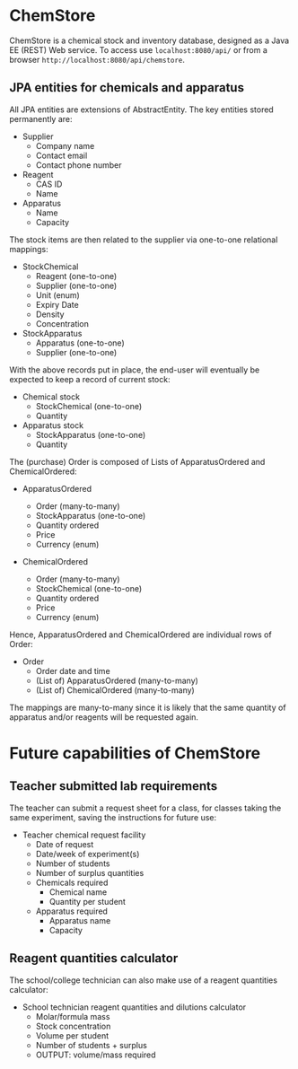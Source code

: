 # ChemStore

ChemStore is a chemical stock and inventory database, designed as a Java EE (REST) Web service. To access use `localhost:8080/api/` or from a browser `http://localhost:8080/api/chemstore`.

## JPA entities for chemicals and apparatus

All JPA entities are extensions of AbstractEntity. The key entities stored permanently are:

+ Supplier
    + Company name
    + Contact email
    + Contact phone number
+ Reagent
    + CAS ID
    + Name
+ Apparatus
    + Name
    + Capacity
  
The stock items are then related to the supplier via one-to-one relational mappings:

+ StockChemical
    + Reagent (one-to-one)
    + Supplier (one-to-one)
    + Unit (enum)
    + Expiry Date
    + Density
    + Concentration
+ StockApparatus
    + Apparatus (one-to-one)
    + Supplier (one-to-one)
  
With the above records put in place, the end-user will eventually be expected to keep a record of current stock:

+ Chemical stock
    - StockChemical (one-to-one)
    - Quantity
+ Apparatus stock
    - StockApparatus (one-to-one)
    - Quantity

The (purchase) Order is composed of Lists of ApparatusOrdered and ChemicalOrdered:

+ ApparatusOrdered
  - Order (many-to-many)
  - StockApparatus (one-to-one)
  - Quantity ordered
  - Price
  - Currency (enum)

+ ChemicalOrdered
  - Order (many-to-many)
  - StockChemical (one-to-one)
  - Quantity ordered
  - Price
  - Currency (enum)

Hence, ApparatusOrdered and ChemicalOrdered are individual rows of Order:

+ Order
  - Order date and time
  - (List of) ApparatusOrdered (many-to-many)
  - (List of) ChemicalOrdered (many-to-many)
  
The mappings are many-to-many since it is likely that the same quantity of apparatus and/or reagents will be requested again.

# Future capabilities of ChemStore

## Teacher submitted lab requirements

The teacher can submit a request sheet for a class, for classes taking the same experiment, saving the instructions for
future use:

+ Teacher chemical request facility
    - Date of request
    - Date/week of experiment(s)
    - Number of students
    - Number of surplus quantities
    - Chemicals required
        + Chemical name
        + Quantity per student
    - Apparatus required
        + Apparatus name
        + Capacity

## Reagent quantities calculator

The school/college technician can also make use of a reagent quantities calculator:

+ School technician reagent quantities and dilutions calculator
  - Molar/formula mass
  - Stock concentration
  - Volume per student
  - Number of students + surplus
  - OUTPUT: volume/mass required